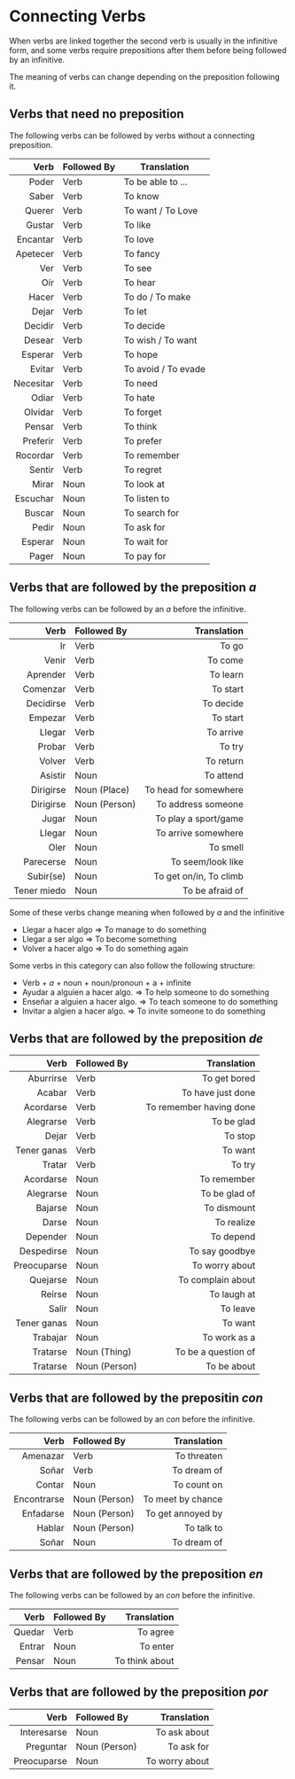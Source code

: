 Connecting Verbs
================

When verbs are linked together the second verb is usually in the infinitive form, and some verbs require prepositions after them before being followed by an infinitive.

The meaning of verbs can change depending on the preposition following it.


Verbs that need no preposition
------------------------------
The following verbs can be followed by verbs without a connecting preposition.

Verb      | Followed By | Translation
---------:|:------------|------------
Poder     |        Verb | To be able to ...
Saber     |        Verb | To know
Querer    |        Verb | To want / To Love
Gustar    |        Verb | To like
Encantar  |        Verb | To love
Apetecer  |        Verb | To fancy
Ver       |        Verb | To see
Oír       |        Verb | To hear
Hacer     |        Verb | To do / To make
Dejar     |        Verb | To let
Decidir   |        Verb | To decide
Desear    |        Verb | To wish / To want
Esperar   |        Verb | To hope
Evitar    |        Verb | To avoid / To evade
Necesitar |        Verb | To need
Odiar     |        Verb | To hate
Olvidar   |        Verb | To forget
Pensar    |        Verb | To think
Preferir  |        Verb | To prefer
Rocordar  |        Verb | To remember
Sentir    |        Verb | To regret
Mirar     |        Noun | To look at
Escuchar  |        Noun | To listen to
Buscar    |        Noun | To search for
Pedir     |        Noun | To ask for
Esperar   |        Noun | To wait for
Pager     |        Noun | To pay for



Verbs that are followed by the preposition _a_
-----------------------------------------------
The following verbs can be followed by an _a_ before the infinitive.

Verb        |   Followed By | Translation
-----------:|:--------------|-----------:
Ir          |          Verb | To go
Venir       |          Verb | To come
Aprender    |          Verb | To learn
Comenzar    |          Verb | To start
Decidirse   |          Verb | To decide
Empezar     |          Verb | To start
Llegar      |          Verb | To arrive
Probar      |          Verb | To try
Volver      |          Verb | To return
Asistir     |          Noun | To attend
Dirigirse   |  Noun (Place) | To head for somewhere
Dirigirse   | Noun (Person) | To address someone
Jugar       |          Noun | To play a sport/game
Llegar      |          Noun | To arrive somewhere
Oler        |          Noun | To smell
Parecerse   |          Noun | To seem/look like
Subir(se)   |          Noun | To get on/in, To climb
Tener miedo |          Noun | To be afraid of

Some of these verbs change meaning when followed by _a_ and the infinitive

 - Llegar a hacer algo => To manage to do something
 - Llegar a ser algo => To become something
 - Volver a hacer algo => To do something again

Some verbs in this category can also follow the following structure:
 - Verb + _a_ + noun + noun/pronoun + a + infinite
  - Ayudar a alguien a hacer algo. => To help someone to do something
  - Enseñar a alguien a hacer algo. => To teach someone to do something
  - Invitar a algien a hacer algo. => To invite someone to do something



Verbs that are followed by the preposition _de_
-----------------------------------------------

Verb        |    Followed By | Translation
-----------:|:---------------|-----------------------:
Aburrirse   |           Verb | To get bored
Acabar      |           Verb | To have just done
Acordarse   |           Verb | To remember having done
Alegrarse   |           Verb | To be glad
Dejar       |           Verb | To stop
Tener ganas |           Verb | To want
Tratar      |           Verb | To try
Acordarse   |           Noun | To remember
Alegrarse   |           Noun | To be glad of
Bajarse     |           Noun | To dismount
Darse       |           Noun | To realize
Depender    |           Noun | To depend
Despedirse  |           Noun | To say goodbye
Preocuparse |           Noun | To worry about
Quejarse    |           Noun | To complain about
Reírse      |           Noun | To laugh at
Salir       |           Noun | To leave
Tener ganas |           Noun | To want
Trabajar    |           Noun | To work as a
Tratarse    |   Noun (Thing) | To be a question of
Tratarse    |  Noun (Person) | To be about



Verbs that are followed by the prepositin _con_
------------------------------------------------
The following verbs can be followed by an _con_ before the infinitive.

Verb        |     Followed By | Translation
-----------:|:----------------|-----------------------:
Amenazar    |            Verb | To threaten
Soñar       |            Verb | To dream of
Contar      |            Noun | To count on
Encontrarse |   Noun (Person) | To meet by chance
Enfadarse   |   Noun (Person) | To get annoyed by
Hablar      |   Noun (Person) | To talk to
Soñar       |            Noun | To dream of



Verbs that are followed by the preposition _en_
-----------------------------------------------
The following verbs can be followed by an _con_ before the infinitive.

Verb   | Followed By | Translation
------:|:------------|--------------:
Quedar |        Verb | To agree
Entrar |        Noun | To enter
Pensar |        Noun | To think about



Verbs that are followed by the preposition _por_
-------------------------------------------------

Verb        |   Followed By | Translation
-----------:|:--------------|---------------:
Interesarse |          Noun | To ask about
Preguntar   | Noun (Person) | To ask for
Preocuparse |          Noun | To worry about
